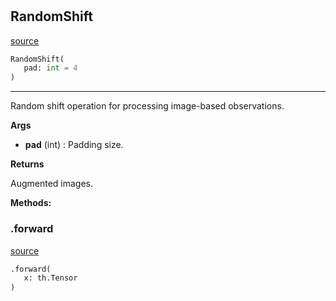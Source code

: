 #


## RandomShift
[source](https://github.com/RLE-Foundation/rllte/blob/main/rllte/xplore/augmentation/random_shift.py/#L32)
```python 
RandomShift(
   pad: int = 4
)
```


---
Random shift operation for processing image-based observations.


**Args**

* **pad** (int) : Padding size.


**Returns**

Augmented images.


**Methods:**


### .forward
[source](https://github.com/RLE-Foundation/rllte/blob/main/rllte/xplore/augmentation/random_shift.py/#L46)
```python
.forward(
   x: th.Tensor
)
```

